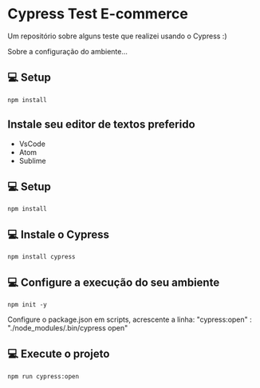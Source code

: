 # Cypress Test E-commerce
Um repositório sobre alguns teste que realizei usando o Cypress :) 

Sobre a configuração do ambiente...

## :computer: Setup

```
npm install
```

## Instale seu editor de textos preferido

- VsCode
- Atom
- Sublime

## :computer: Setup

```
npm install
```

## :computer: Instale o Cypress

```
npm install cypress
```

## :computer: Configure a execução do seu ambiente

```
npm init -y
```

Configure o package.json em scripts, acrescente a linha: "cypress:open" : "./node_modules/.bin/cypress open"

## :computer: Execute o projeto

```
npm run cypress:open
```
